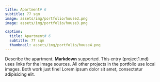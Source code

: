 ```yaml
---
title: Apartment# 6
subtitle: 77 sqm
image: assets/img/portfolio/house3.png
image: assets/img/portfolio/house3.png

caption:
  title: Apartment# 6
  subtitle: 77 sqm
  thumbnail: assets/img/portfolio/house4.png
---
```

Describe the apartment. **Markdown** supported. This entry (project1.md) uses links for the image sources. All other projects in the portfolio use local images. Both work just fine! Lorem ipsum dolor sit amet, consectetur adipisicing elit. 


